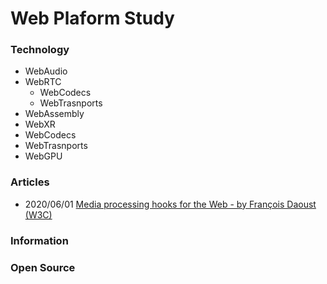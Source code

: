 # Web Plaform Study


### Technology
- WebAudio
- WebRTC
    - WebCodecs
    - WebTrasnports
- WebAssembly
- WebXR
- WebCodecs
- WebTrasnports
- WebGPU


### Articles
- 2020/06/01 [Media processing hooks for the Web - by François Daoust (W3C)](https://www.w3.org/2020/06/machine-learning-workshop/talks/media_processing_hooks_for_the_web.html)


### Information


### Open Source


